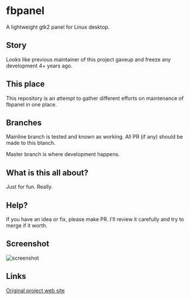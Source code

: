 # fbpanel
A lightweight gtk2 panel for Linux desktop.

## Story
Looks like previous maintainer of this project gaveup and freeze any development 4+ years ago.

## This place
This repository is an attempt to gather different efforts on maintenance of fbpanel in one place.

## Branches
Mainline branch is tested and known as working. All PR (if any) should be made to this btanch.

Master branch is where development happens.

## What is this all about?
Just for fun. Really.

## Help?
If you have an idea or fix, please make PR. I'll review it carefully and try to merge if it worth.

## Screenshot

![screenshot](/data/shot.png)

## Links

[Original project web site](http://aanatoly.github.io/fbpanel/)
